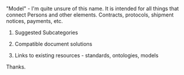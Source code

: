 "Model"  - I'm quite unsure of this name.  It is intended for all things that connect Persons and other elements.  Contracts, protocols, shipment notices, payments, etc. 

1. Suggested Subcategories

2. Compatible document solutions

3. Links to existing resources - standards, ontologies, models

Thanks.  
